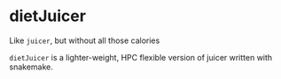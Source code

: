 # dietJuicer

Like `juicer`, but without all those calories

`dietJuicer` is a lighter-weight, HPC flexible version of juicer written with snakemake.